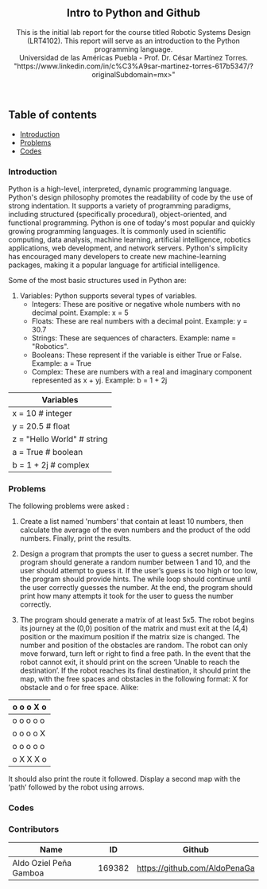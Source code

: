 <p align="center">
  <h2 align="center">Intro to Python and Github</h2>

  <p align="center">
  This is the initial lab report for the course titled Robotic Systems Design (LRT4102). This report will serve as an introduction to the Python programming language.
  <br>Universidad de las Américas Puebla - Prof. Dr. César Martínez Torres. "https://www.linkedin.com/in/c%C3%A9sar-martinez-torres-617b5347/?originalSubdomain=mx>" 
  </p>
</p>
<br>

## Table of contents
- [Introduction](#introduction)
- [Problems](#problems)
- [Codes](#codes)


### Introduction
Python is a high-level, interpreted, dynamic programming language. Python's design philosophy promotes the readability of code by the use of strong indentation. It supports a variety of programming paradigms, including structured (specifically procedural), object-oriented, and functional programming. Python is one of today's most popular and quickly growing programming languages. It is commonly used in scientific computing, data analysis, machine learning, artificial intelligence, robotics applications, web development, and network servers. Python's simplicity has encouraged many developers to create new machine-learning packages, making it a popular language for artificial intelligence.

Some of the most basic structures used in Python are:

1. Variables: Python supports several types of variables. 
   - Integers: These are positive or negative whole numbers with no decimal point. Example: x = 5
   - Floats: These are real numbers with a decimal point. Example: y = 30.7
   - Strings: These are sequences of characters. Example: name = "Robotics".
   - Booleans: These represent if the variable is either True or False. Example: a = True
   - Complex: These are numbers with a real and imaginary component represented as x + yj. Example: b = 1 + 2j

| Variables |
|-----------|
|x = 10 # integer|
|y = 20.5 # float|
|z = "Hello World" # string|
|a = True # boolean|
|b = 1 + 2j # complex|


### Problems
The following problems were asked :
1. Create a list named 'numbers' that contain at least 10 numbers, then calculate the average of the even numbers and the product of the odd numbers. Finally, print the results.
   
3. Design a program that prompts the user to guess a secret number. The program should generate a random number between 1 and 10, and the user should attempt to guess it. If the user’s guess is too high or too low, the program should provide hints. The while loop should continue until the user correctly guesses the number. At the end, the program should print how many attempts it took for the user to guess the number correctly.
   
4. The program should generate a matrix of at least 5x5. The robot begins its journey at the (0,0) position of the matrix and must exit at the (4,4) position or the maximum position if the matrix size is changed. The number and position of the obstacles are random. The robot can only move forward, turn left or right to find a free path. In the event that the robot cannot exit, it should print on the screen ‘Unable to reach the destination’. If the robot reaches its final destination, it should print the map, with the free spaces and obstacles in the following format: X for obstacle and o for free space. Alike:

<p align="center">
  
| o o o X o |
|-----------|
| o o o o o |
| o o o o X |
| o o o o o |
| o X X X o |

</p>

It should also print the route it followed. Display a second map with the ‘path’ followed by the robot using arrows.

### Codes



### Contributors

| Name                          | ID   | Github                               |
|-------------------------------|--------|--------------------------------------|
| Aldo Oziel Peña Gamboa        | 169382 | https://github.com/AldoPenaGa        |

